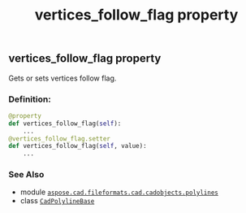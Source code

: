 ﻿---
title: vertices_follow_flag property
second_title: Aspose.CAD for Python via .NET API References
description: 
type: docs
weight: 570
url: /python-net/aspose.cad.fileformats.cad.cadobjects.polylines/cadpolylinebase/vertices_follow_flag/
is_root: false
---

## vertices_follow_flag property


Gets or sets vertices follow flag.
### Definition:
```python
@property
def vertices_follow_flag(self):
    ...
@vertices_follow_flag.setter
def vertices_follow_flag(self, value):
    ...
```

### See Also
* module [`aspose.cad.fileformats.cad.cadobjects.polylines`](../../)
* class [`CadPolylineBase`](/cad/python-net/aspose.cad.fileformats.cad.cadobjects.polylines/cadpolylinebase)

